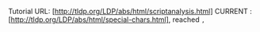 Tutorial URL: [http://tldp.org/LDP/abs/html/scriptanalysis.html]
CURRENT : [http://tldp.org/LDP/abs/html/special-chars.html], reached `,`